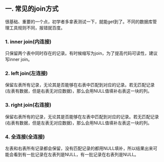 ## 一. 常见的join方式
很基础、重要的一个点，初学者多拿表测试一下，就能get到了。不同的数据库管理工具规则不同，报错就百度。    

### 1. inner join(内连接)
只保留两个表中同时存在的记录。有时候缩写为join，为了提高代码可读性，建议写inner join。    

### 2. left join(左连接)
保留左表所有记录，无论其是否能够在右表中匹配到对应的记录。若无匹配记录(左表有数据，但是右表无对应数据)，那么会用NULL值填补右表这一块的列。  

### 3. right join(右连接)
保留右表所有的记录，无论其是否能够在左表中匹配到对应的记录。若无匹配记录(右表有数据，但是左表无对应数据)，那么会用NULL值填补左表这一块的列。  

### 4. 全连接(全连接)
左表和右表所有记录都会保留，没有匹配记录的都用NULL填补，所以结果出来可能会看到有一批记录在左表列是NULL，有一批记录在右表列是NULL。  


